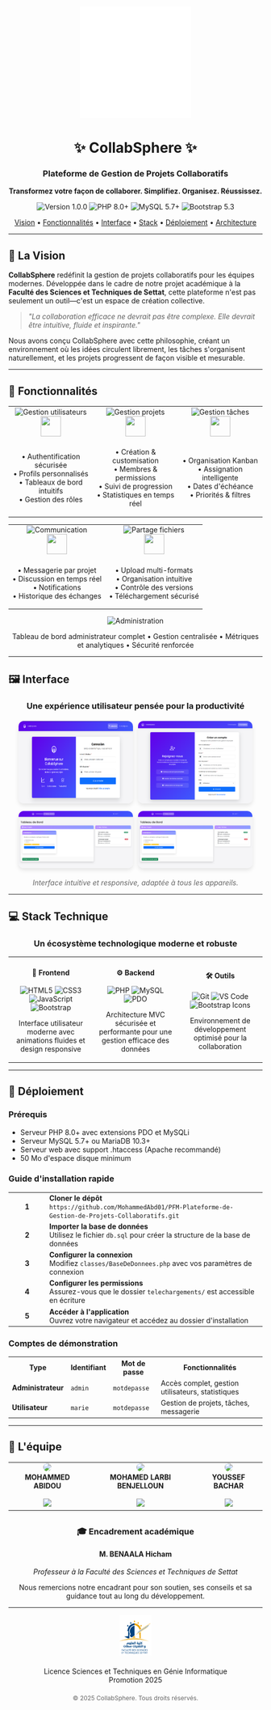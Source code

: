 <div align="center">
  <img src="screenshot/logo_collabsphere-r.png" alt="CollabSphere Logo" width="220">
  <h1>✨ CollabSphere ✨</h1>
  <h3>Plateforme de Gestion de Projets Collaboratifs</h3>
  <p><strong>Transformez votre façon de collaborer. Simplifiez. Organisez. Réussissez.</strong></p>
  
  <p align="center">
    <img src="https://img.shields.io/badge/version-1.0.0-blue.svg?style=for-the-badge" alt="Version 1.0.0">
    <img src="https://img.shields.io/badge/PHP-8.0+-purple.svg?style=for-the-badge&logo=php" alt="PHP 8.0+">
    <img src="https://img.shields.io/badge/MySQL-5.7+-orange.svg?style=for-the-badge&logo=mysql" alt="MySQL 5.7+">
    <img src="https://img.shields.io/badge/Bootstrap-5.3-blueviolet.svg?style=for-the-badge&logo=bootstrap" alt="Bootstrap 5.3">
  </p>
  
  <div align="center">
    <a href="#-la-vision">Vision</a> •
    <a href="#-fonctionnalités">Fonctionnalités</a> •
    <a href="#-interface">Interface</a> •
    <a href="#-stack-technique">Stack</a> •
    <a href="#-déploiement">Déploiement</a> •
    <a href="#-architecture">Architecture</a>
  </div>
</div>

---



## 🔮 La Vision

**CollabSphere** redéfinit la gestion de projets collaboratifs pour les équipes modernes. Développée dans le cadre de notre projet académique à la **Faculté des Sciences et Techniques de Settat**, cette plateforme n'est pas seulement un outil—c'est un espace de création collective.

> *"La collaboration efficace ne devrait pas être complexe. Elle devrait être intuitive, fluide et inspirante."*

Nous avons conçu CollabSphere avec cette philosophie, créant un environnement où les idées circulent librement, les tâches s'organisent naturellement, et les projets progressent de façon visible et mesurable.

---

## 🚀 Fonctionnalités

<div align="center">
  <table border="0" cellspacing="0" cellpadding="0">
    <tr>
      <td align="center" width="33%">
        <img src="https://img.shields.io/badge/-GESTION_UTILISATEURS-6200EA?style=for-the-badge" alt="Gestion utilisateurs"><br>
        <img src="https://cdn.jsdelivr.net/gh/devicons/devicon/icons/github/github-original.svg" width="40" height="40"/>
      </td>
      <td align="center" width="33%">
        <img src="https://img.shields.io/badge/-GESTION_PROJETS-00C853?style=for-the-badge" alt="Gestion projets"><br>
        <img src="https://cdn.jsdelivr.net/gh/devicons/devicon/icons/trello/trello-plain.svg" width="40" height="40"/>
      </td>
      <td align="center" width="33%">
        <img src="https://img.shields.io/badge/-GESTION_TÂCHES-FF6D00?style=for-the-badge" alt="Gestion tâches"><br>
        <img src="https://cdn.jsdelivr.net/gh/devicons/devicon/icons/jira/jira-original.svg" width="40" height="40"/>
      </td>
    </tr>
    <tr>
      <td align="center">
        <p>• Authentification sécurisée<br>• Profils personnalisés<br>• Tableaux de bord intuitifs<br>• Gestion des rôles</p>
      </td>
      <td align="center">
        <p>• Création & customisation<br>• Membres & permissions<br>• Suivi de progression<br>• Statistiques en temps réel</p>
      </td>
      <td align="center">
        <p>• Organisation Kanban<br>• Assignation intelligente<br>• Dates d'échéance<br>• Priorités & filtres</p>
      </td>
    </tr>
  </table>
  
  <table border="0" cellspacing="0" cellpadding="0">
    <tr>
      <td align="center" width="50%">
        <img src="https://img.shields.io/badge/-COMMUNICATION-01579B?style=for-the-badge" alt="Communication"><br>
        <img src="https://cdn.jsdelivr.net/gh/devicons/devicon/icons/slack/slack-original.svg" width="40" height="40"/>
      </td>
      <td align="center" width="50%">
        <img src="https://img.shields.io/badge/-PARTAGE_FICHIERS-D32F2F?style=for-the-badge" alt="Partage fichiers"><br>
        <img src="https://cdn.jsdelivr.net/gh/devicons/devicon/icons/google/google-original.svg" width="40" height="40"/>
      </td>
    </tr>
    <tr>
      <td align="center">
        <p>• Messagerie par projet<br>• Discussion en temps réel<br>• Notifications<br>• Historique des échanges</p>
      </td>
      <td align="center">
        <p>• Upload multi-formats<br>• Organisation intuitive<br>• Contrôle des versions<br>• Téléchargement sécurisé</p>
      </td>
    </tr>
  </table>
</div>

<div align="center">
  <img src="https://img.shields.io/badge/-ADMINISTRATION_AVANCÉE-7B1FA2?style=for-the-badge" alt="Administration"><br>
  <p>Tableau de bord administrateur complet • Gestion centralisée • Métriques et analytiques • Sécurité renforcée</p>
</div>

---

## 🖼 Interface

<div align="center">
  <h3>Une expérience utilisateur pensée pour la productivité</h3>
  
  <div style="display: flex; justify-content: center; flex-wrap: wrap; gap: 10px; margin-top: 20px;">
    <img src="screenshot/Screenshot 2025-03-24 224351.png" alt="Dashboard" width="45%" style="border-radius: 10px; box-shadow: 0 4px 8px rgba(0,0,0,0.1);">
    <img src="screenshot/Screenshot 2025-03-24 224424.png" alt="Project View" width="45%" style="border-radius: 10px; box-shadow: 0 4px 8px rgba(0,0,0,0.1);">
  </div>
  
  <div style="display: flex; justify-content: center; flex-wrap: wrap; gap: 10px; margin-top: 15px;">
    <img src="screenshot/Screenshot 2025-03-24 225219.png" alt="Tasks View" width="45%" style="border-radius: 10px; box-shadow: 0 4px 8px rgba(0,0,0,0.1);">
    <img src="screenshot/Screenshot 2025-03-24 225219.png" alt="Admin Panel" width="45%" style="border-radius: 10px; box-shadow: 0 4px 8px rgba(0,0,0,0.1);">
  </div>
  
  <p style="margin-top: 20px; font-style: italic; color: #666;">Interface intuitive et responsive, adaptée à tous les appareils.</p>
</div>

---

## 💻 Stack Technique

<div align="center">
  <h3>Un écosystème technologique moderne et robuste</h3>
  
  <table>
    <tr>
      <td align="center" width="33%">
        <h4>🎨 Frontend</h4>
        <img src="https://img.shields.io/badge/HTML5-E34F26?style=for-the-badge&logo=html5&logoColor=white" alt="HTML5">
        <img src="https://img.shields.io/badge/CSS3-1572B6?style=for-the-badge&logo=css3&logoColor=white" alt="CSS3">
        <img src="https://img.shields.io/badge/JavaScript-F7DF1E?style=for-the-badge&logo=javascript&logoColor=black" alt="JavaScript">
        <img src="https://img.shields.io/badge/Bootstrap-7952B3?style=for-the-badge&logo=bootstrap&logoColor=white" alt="Bootstrap">
        <p>Interface utilisateur moderne avec animations fluides et design responsive</p>
      </td>
      <td align="center" width="33%">
        <h4>⚙️ Backend</h4>
        <img src="https://img.shields.io/badge/PHP-777BB4?style=for-the-badge&logo=php&logoColor=white" alt="PHP">
        <img src="https://img.shields.io/badge/MySQL-4479A1?style=for-the-badge&logo=mysql&logoColor=white" alt="MySQL">
        <img src="https://img.shields.io/badge/PDO-777BB4?style=for-the-badge&logo=php&logoColor=white" alt="PDO">
        <p>Architecture MVC sécurisée et performante pour une gestion efficace des données</p>
      </td>
      <td align="center" width="33%">
        <h4>🛠 Outils</h4>
        <img src="https://img.shields.io/badge/Git-F05032?style=for-the-badge&logo=git&logoColor=white" alt="Git">
        <img src="https://img.shields.io/badge/Visual_Studio_Code-007ACC?style=for-the-badge&logo=visual-studio-code&logoColor=white" alt="VS Code">
        <img src="https://img.shields.io/badge/Bootstrap_Icons-7952B3?style=for-the-badge&logo=bootstrap&logoColor=white" alt="Bootstrap Icons">
        <p>Environnement de développement optimisé pour la collaboration</p>
      </td>
    </tr>
  </table>
</div>

---

## 🚀 Déploiement

### Prérequis
- Serveur PHP 8.0+ avec extensions PDO et MySQLi
- Serveur MySQL 5.7+ ou MariaDB 10.3+
- Serveur web avec support .htaccess (Apache recommandé)
- 50 Mo d'espace disque minimum

### Guide d'installation rapide

<table>
  <tr>
    <td width="60px" align="center">
      <strong>1</strong>
    </td>
    <td>
      <strong>Cloner le dépôt</strong><br>
      <code>https://github.com/MohammedAbd01/PFM-Plateforme-de-Gestion-de-Projets-Collaboratifs.git</code>
    </td>
  </tr>
  <tr>
    <td width="60px" align="center">
      <strong>2</strong>
    </td>
    <td>
      <strong>Importer la base de données</strong><br>
      Utilisez le fichier <code>db.sql</code> pour créer la structure de la base de données
    </td>
  </tr>
  <tr>
    <td width="60px" align="center">
      <strong>3</strong>
    </td>
    <td>
      <strong>Configurer la connexion</strong><br>
      Modifiez <code>classes/BaseDeDonnees.php</code> avec vos paramètres de connexion
    </td>
  </tr>
  <tr>
    <td width="60px" align="center">
      <strong>4</strong>
    </td>
    <td>
      <strong>Configurer les permissions</strong><br>
      Assurez-vous que le dossier <code>telechargements/</code> est accessible en écriture
    </td>
  </tr>
  <tr>
    <td width="60px" align="center">
      <strong>5</strong>
    </td>
    <td>
      <strong>Accéder à l'application</strong><br>
      Ouvrez votre navigateur et accédez au dossier d'installation
    </td>
  </tr>
</table>

### Comptes de démonstration

<table>
  <tr>
    <th>Type</th>
    <th>Identifiant</th>
    <th>Mot de passe</th>
    <th>Fonctionnalités</th>
  </tr>
  <tr>
    <td><strong>Administrateur</strong></td>
    <td><code>admin</code></td>
    <td><code>motdepasse</code></td>
    <td>Accès complet, gestion utilisateurs, statistiques</td>
  </tr>
  <tr>
    <td><strong>Utilisateur</strong></td>
    <td><code>marie</code></td>
    <td><code>motdepasse</code></td>
    <td>Gestion de projets, tâches, messagerie</td>
  </tr>
</table>



---

## 👥 L'équipe

<div align="center">
  <table border="0">
    <tr>
      <td align="center">
        <img src="https://avatars.githubusercontent.com/u/87654321" width="100px" style="border-radius: 50%"><br>
        <strong>MOHAMMED ABIDOU</strong><br>
        <br>
        <a href="https://github.com/MohammedAbd01"><img src="https://img.shields.io/badge/GitHub-100000?style=for-the-badge&logo=github&logoColor=white" width="80"></a>
      </td>
      <td align="center">
        <img src="https://avatars.githubusercontent.com/u/87654321" width="100px" style="border-radius: 50%"><br>
        <strong>MOHAMED LARBI BENJELLOUN</strong><br>
        <br>
        <a href="https://github.com/Benjelloun-med?utm_campaign=linkinbio&utm_medium=referral&utm_source=later-linkinbio"><img src="https://img.shields.io/badge/GitHub-100000?style=for-the-badge&logo=github&logoColor=white" width="80"></a>
      </td>
      <td align="center">
        <img src="https://avatars.githubusercontent.com/u/87654321" width="100px" style="border-radius: 50%"><br>
        <strong>YOUSSEF BACHAR</strong><br>
        <br>
        <a href="https://github.com/username"><img src="https://img.shields.io/badge/GitHub-100000?style=for-the-badge&logo=github&logoColor=white" width="80"></a>
      </td>
    </tr>
  </table>
  
  <div style="margin-top: 30px;">
    <h3>🎓 Encadrement académique</h3>
    <h4>M. BENAALA Hicham</h4>
    <p><em>Professeur à la Faculté des Sciences et Techniques de Settat</em></p>
    <p>Nous remercions notre encadrant pour son soutien, ses conseils et sa guidance tout au long du développement.</p>
  </div>
</div>



---

<div align="center">
  <p>
    <a href="https://fsts.uh1.ac.ma/" target="_blank"><img src="screenshot/fsts_logo-2.png" height="80" style="margin: 0 20px;"></a>
    
  </p>
  
  <p style="margin-top: 20px;">Licence Sciences et Techniques en Génie Informatique<br>Promotion 2025</p>
  
 
  
  <p style="margin-top: 20px; font-size: 12px; color: #666;">© 2025 CollabSphere. Tous droits réservés.</p>
</div>
